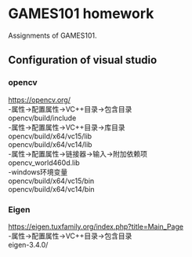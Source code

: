 # GAMES101 homework
Assignments of GAMES101.

## Configuration of visual studio 
### opencv
https://opencv.org/  
-属性->配置属性->VC++目录->包含目录  
opencv/build/include  
-属性->配置属性->VC++目录->库目录  
opencv/build/x64/vc15/lib  
opencv/build/x64/vc14/lib  
-属性->配置属性->链接器->输入->附加依赖项  
opencv_world460d.lib  
-windows环境变量  
opencv/build/x64/vc15/bin  
opencv/build/x64/vc14/bin  
### Eigen
https://eigen.tuxfamily.org/index.php?title=Main_Page  
-属性->配置属性->VC++目录->包含目录  
eigen-3.4.0/  
